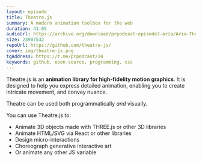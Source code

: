 ```yaml
---
layout: episode
title: Theatre.js
summary: A modern animation toolbox for the web
duration: 41:05
audioUrl: https://archive.org/download/prpodcast-episode7-aria/Aria-TheaterJs.mp3
size: 23907532
repoUrl: https://github.com/theatre-js/
cover: img/theatre-js.png
tgAddress: https://t.me/prpodcast/24
keywords: github, open-source, programming, css
---
```


<p>
Theatre.js is an <strong>animation library for high-fidelity motion graphics</strong>. It is designed to help you express detailed animation, enabling you to create intricate movement, and convey nuance.
</p>

<p>
Theatre can be used both programmatically <i>and</i> visually.
</p>

<p>
You can use Theatre.js to:
<ul>
<li>Animate 3D objects made with THREE.js or other 3D libraries</li>
<li>Animate HTML/SVG via React or other libraries</li>
<li>Design micro-interactions</li>
<li>Choreograph generative interactive art</li>
<li>Or animate any other JS variable</li>
</ul>
</p>

